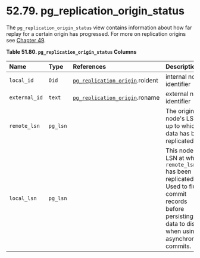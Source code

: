 # 52.79. pg\_replication\_origin\_status

The `pg_replication_origin_status` view contains information about how far replay for a certain origin has progressed. For more on replication origins see [Chapter 49](https://www.postgresql.org/docs/10/static/replication-origins.html).

**Table 51.80. `pg_replication_origin_status` Columns**

| Name | Type | References | Description |
| :--- | :--- | :--- | :--- |
| `local_id` | `Oid` | [`pg_replication_origin`](https://www.postgresql.org/docs/10/static/catalog-pg-replication-origin.html).roident | internal node identifier |
| `external_id` | `text` | [`pg_replication_origin`](https://www.postgresql.org/docs/10/static/catalog-pg-replication-origin.html).roname | external node identifier |
| `remote_lsn` | `pg_lsn` |   | The origin node's LSN up to which data has been replicated. |
| `local_lsn` | `pg_lsn` |   | This node's LSN at which `remote_lsn` has been replicated. Used to flush commit records before persisting data to disk when using asynchronous commits. |

